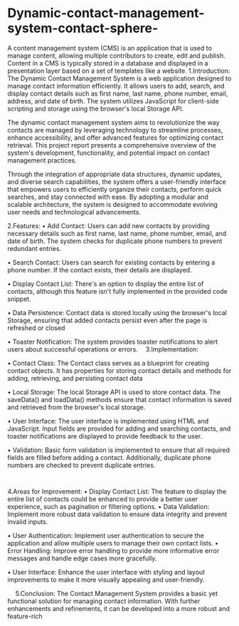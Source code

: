 # Dynamic-contact-management-system-contact-sphere-
A content management system (CMS) is an application that is used to manage content, allowing multiple contributors to create, edit and publish. Content in a CMS is typically stored in a database and displayed in a presentation layer based on a set of templates like a website.
1.Introduction:
The Dynamic Contact Management System is a web application designed to manage contact information efficiently. It allows users to add, search, and display contact details such as first name, last name, phone number, email, address, and date of birth. The system utilizes JavaScript for client-side scripting and storage using the browser's local Storage API. 

The dynamic contact management system aims to revolutionize the way contacts are managed by leveraging technology to streamline processes, enhance accessibility, and offer advanced features for optimizing contact retrieval. This project report presents a comprehensive overview of the system's development, functionality, and potential impact on contact management practices.

Through the integration of appropriate data structures, dynamic updates, and diverse search capabilities, the system offers a user-friendly interface that empowers users to efficiently organize their contacts, perform quick searches, and stay connected with ease. By adopting a modular and scalable architecture, the system is designed to accommodate evolving user needs and technological advancements.


2.Features:
•	Add Contact: 
Users can add new contacts by providing necessary details such as first name, last name, phone number, email, and date of birth. The system checks for duplicate phone numbers to prevent redundant entries.

•	Search Contact:
 Users can search for existing contacts by entering a phone number. If the contact exists, their details are displayed.

•	Display Contact List: 
There's an option to display the entire list of contacts, although this feature isn't fully implemented in the provided code snippet.

•	Data Persistence: 
Contact data is stored locally using the browser's local Storage, ensuring that added contacts persist even after the page is refreshed or closed

•	Toaster Notification: 
The system provides toaster notifications to alert users about successful operations or errors. 
3.Implementation:

•	Contact Class: 
The Contact class serves as a blueprint for creating contact objects. It has properties for storing contact details and methods for adding, retrieving, and persisting contact data

•	Local Storage: 
        The local Storage API is used to store contact data. The                        saveData() and loadData() methods ensure that contact information is saved and retrieved from the browser's local storage.
 
•	User Interface: 
The user interface is implemented using HTML and JavaScript. Input fields are provided for adding and searching contacts, and toaster notifications are displayed to provide feedback to the user.

•	Validation:
 Basic form validation is implemented to ensure that all required fields are filled before adding a contact. Additionally, duplicate phone numbers are checked to prevent duplicate entries.


     
4.Areas for Improvement:
•	Display Contact List:
 The feature to display the entire list of contacts could be enhanced to provide a better user experience, such as pagination or filtering options.
•	Data Validation: 
Implement more robust data validation to ensure data integrity and prevent invalid inputs.

•	User Authentication: 
Implement user authentication to secure the application and allow multiple users to manage their own contact lists.
•	Error Handling: 
Improve error handling to provide more informative error messages and handle edge cases more gracefully.

•	User Interface: 
Enhance the user interface with styling and layout improvements to make it more visually appealing and user-friendly.

 
5.Conclusion:
The Contact Management System provides a basic yet functional solution for managing contact information. With further enhancements and refinements, it can be developed into a more robust and feature-rich 
